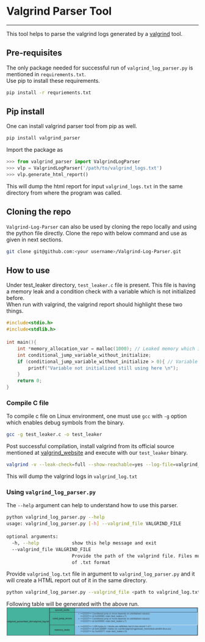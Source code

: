 # Valgrind Parser Tool
---
This tool helps to parse the valgrind logs generated by a [valgrind](http://valgrind.org/) tool.

## Pre-requisites
The only package needed for successful run of `valgrind_log_parser.py` is mentioned in `requirements.txt`. <br>
Use pip to install these requirements.
```bash
pip install -r requriements.txt
```
## Pip install
One can install valgrind parser tool from pip as well.
```bash
pip install valgrind_parser
```
Import the package as
```python
>>> from valgrind_parser import ValgrindLogParser
>>> vlp = ValgrindLogParser('/path/to/valgrind_logs.txt')
>>> vlp.generate_html_report()
```
This will dump the html report for input `valgrind_logs.txt` in the same directory from where the program was called.

## Cloning the repo
`Valgrind-Log-Parser` can also be used by cloning the repo locally and using the python file directly.
Clone the repo with below command and use as given in next sections.
```bash
git clone git@github.com:<your username>/Valgrind-Log-Parser.git
```

## How to use
Under test_leaker directory, `test_leaker.c` file is present. This file is having a memory leak and a condition check with a variable which is not initialized before. <br>
When run with valgrind, the valgrind report should highlight these two things.
```c
#include<stdio.h>
#include<stdlib.h>

int main(){
    int *memory_allocation_var = malloc(1000); // Leaked memory which is never freed
    int conditional_jump_variable_without_initialize;
    if (conditional_jump_variable_without_initialize > 0){ // Variable used without initialization
        printf("Variable not initialized still using here \n");
    }
    return 0;
}
```

### Compile C file
To compile c file on Linux environment, one must use `gcc` with `-g` option which enables debug symbols from the binary.
```bash
gcc -g test_leaker.c -o test_leaker
```
Post successful compilation, install valgrind from its official source mentioned at [valgrind_website](http://valgrind.org/) and execute with our `test_leaker` binary.
```bash
valgrind -v --leak-check=full --show-reachable=yes --log-file=valgrind_log.txt ./test_leaker
```
This will dump the valgrind logs in `valgrind_log.txt`

### Using `valgrind_log_parser.py`
The `--help` argument can help to understand how to use this parser.
```bash
python valgrind_log_parser.py --help
usage: valgrind_log_parser.py [-h] --valgrind_file VALGRIND_FILE

optional arguments:
  -h, --help            show this help message and exit
  --valgrind_file VALGRIND_FILE
                        Provide the path of the valgrind file. Files must be
                        of .txt format
```
Provide `valgrind_log.txt` file in argument to `valgrind_log_parser.py` and it will create a HTML report out of it in the same directory.
```bash
python valgrind_log_parser.py --valgrind_file <path to valgrind_log.txt file>
```
Following table will be generated with the above run.
<img src="valgrind_parser/valgrind_report.jpg" alt="Valgrind HTML Report">
